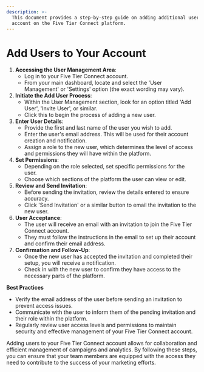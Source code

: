 ```yaml
---
description: >-
  This document provides a step-by-step guide on adding additional users to your
  account on the Five Tier Connect platform.
---
```


# Add Users to Your Account

1. **Accessing the User Management Area**:
   * Log in to your Five Tier Connect account.
   * From your main dashboard, locate and select the 'User Management' or 'Settings' option (the exact wording may vary).
2. **Initiate the Add User Process**:
   * Within the User Management section, look for an option titled 'Add User', 'Invite User', or similar.
   * Click this to begin the process of adding a new user.
3. **Enter User Details**:
   * Provide the first and last name of the user you wish to add.
   * Enter the user's email address. This will be used for their account creation and notification.
   * Assign a role to the new user, which determines the level of access and permissions they will have within the platform.
4. **Set Permissions**:
   * Depending on the role selected, set specific permissions for the user.
   * Choose which sections of the platform the user can view or edit.
5. **Review and Send Invitation**:
   * Before sending the invitation, review the details entered to ensure accuracy.
   * Click 'Send Invitation' or a similar button to email the invitation to the new user.
6. **User Acceptance**:
   * The user will receive an email with an invitation to join the Five Tier Connect account.
   * They must follow the instructions in the email to set up their account and confirm their email address.
7. **Confirmation and Follow-Up**:
   * Once the new user has accepted the invitation and completed their setup, you will receive a notification.
   * Check in with the new user to confirm they have access to the necessary parts of the platform.

**Best Practices**

* Verify the email address of the user before sending an invitation to prevent access issues.
* Communicate with the user to inform them of the pending invitation and their role within the platform.
* Regularly review user access levels and permissions to maintain security and effective management of your Five Tier Connect account.

Adding users to your Five Tier Connect account allows for collaboration and efficient management of campaigns and analytics. By following these steps, you can ensure that your team members are equipped with the access they need to contribute to the success of your marketing efforts.​
